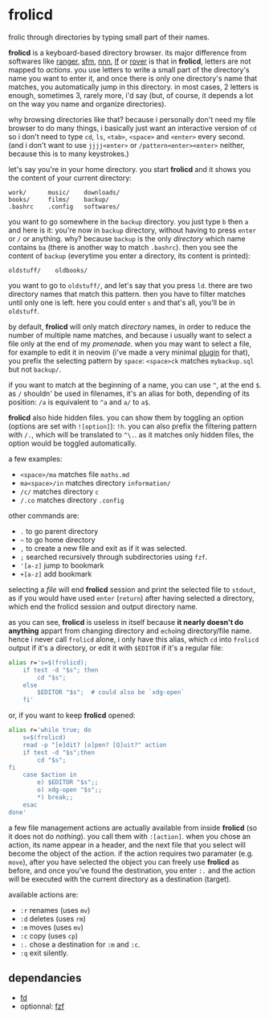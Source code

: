 frolicd
========

frolic through directories by typing small part of their names.

__frolicd__ is a keyboard-based directory browser. its major difference from softwares like [ranger](https://github.com/ranger/ranger), [sfm](https://github.com/afify/sfm), [nnn](https://github.com/jarun/nnn), [lf](https://github.com/gokcehan/lf) or [rover](https://github.com/lecram/rover) is that in __frolicd__, letters are not mapped to _actions_. you use letters to write a small part of the directory's name you want to enter it, and once there is only one directory's name that matches, you automatically jump in this directory. in most cases, 2 letters is enough, sometimes 3, rarely more, i'd say (but, of course, it depends a lot on the way you name and organize directories).

why browsing directories like that? because i personally don't need my file browser to do many things, i basically just want an interactive version of `cd` so i don't need to type `cd`, `ls`, `<tab>`, `<space>` and `<enter>` every second. (and i don't want to use `jjjj<enter>` or `/pattern<enter><enter>` neither, because this is to many keystrokes.)

let's say you're in your home directory. you start __frolicd__ and it shows you the content of your current directory:

```
work/      music/    downloads/
books/     films/    backup/
.bashrc    .config   softwares/
```

you want to go somewhere in the `backup` directory. you just type `b` then `a` and here is it: you're now in `backup` directory, without having to press `enter` or `/` or anything. why? because `backup` is the only _directory_ which name contains `ba` (there is another way to match `.bashrc`). then you see the content of `backup` (everytime you enter a directory, its content is printed):

```
oldstuff/    oldbooks/
```

you want to go to `oldstuff/`, and let's say that you press `ld`. there are two directory names that match this pattern. then you have to filter matches until only one is left. here you could enter `s` and that's all, you'll be in `oldstuff`. 

by default, __frolicd__ will only match _directory_ names, in order to reduce the number of multiple name matches, and because i usually want to select a file only at the end of my _promenade_. when you may want to select a file, for example to edit it in neovim (i've made a very minimal [plugin](https://github.com/thjbdvlt/frolicd.nvim) for that), you prefix the selecting pattern by `space`: `<space>ck` matches `mybackup.sql` but not `backup/`.

if you want to match at the beginning of a name, you can use `^`, at the end `$`. as `/` shouldn' be used in filenames, it's an alias for both, depending of its position: `/a` is equivalent to `^a` and `a/` to `a$`.

__frolicd__ also hide hidden files. you can show them by toggling an option (options are set with `![option]`): `!h`. you can also prefix the filtering pattern with `/.`, which will be translated to `^\.`. as it matches only hidden files, the option would be toggled automatically.

a few examples:

- `<space>/ma` matches file `maths.md`
- `ma<space>/in` matches directory `information/`
- `/c/` matches directory `c`
- `/.co` matches directory `.config`

other commands are:

- `.` to go parent directory
- `~` to go home directory
- `,` to create a new file and exit as if it was selected.
- `;` searched recursively through subdirectories using `fzf`.
- `'[a-z]` jump to bookmark
- `+[a-z]` add bookmark

selecting a _file_ will end __frolicd__ session and print the selected file to `stdout`, as if you would have used `enter` (`return`) after having selected a directory, which end the frolicd session and output directory name.

as you can see, __frolicd__ is useless in itself because __it nearly doesn't do anything__ appart from changing directory and `echo`ing directory/file name. hence i never call `frolicd` alone, i only have this alias, which `cd` into `frolicd` output if it's a directory, or edit it with `$EDITOR` if it's a regular file:

```bash
alias r='s=$(frolicd); 
    if test -d "$s"; then 
        cd "$s"; 
    else
        $EDITOR "$s";  # could also be `xdg-open`
    fi'
```

or, if you want to keep __frolicd__ opened:

```bash
alias r='while true; do
    s=$(frolicd)
    read -p "[e]dit? [o]pen? [Q]uit?" action
    if test -d "$s";then
        cd "$s";
fi
    case $action in
        e) $EDITOR "$s";;
        o) xdg-open "$s";;
        *) break;;
    esac
done'
```

a few file management actions are actually available from inside __frolicd__ (so it does not do _nothing_). you call them with `:[action]`. when you chose an action, its name appear in a header, and the next file that you select will become the object of the action. if the action requires two paramater (e.g. `move`), after you have selected the object you can freely use __frolicd__ as before, and once you've found the destination, you enter `:.` and the action will be executed with the current directory as a destination (target).

available actions are:

- `:r` renames (uses `mv`)
- `:d` deletes (uses `rm`)
- `:m` moves   (uses `mv`)
- `:c` copy   (uses `cp`)
- `:.` chose a destination for `:m` and `:c`.
- `:q` exit silently.

dependancies
------------

- [fd](https://github.com/sharkdp/fd)
- optionnal: [fzf](https://github.com/junegunn/fzf)
